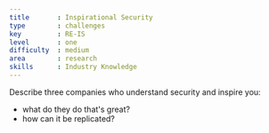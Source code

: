```yaml
---
title       : Inspirational Security
type        : challenges
key         : RE-IS
level       : one
difficulty  : medium
area        : research
skills      : Industry Knowledge
---
```

Describe three companies who understand security and inspire you:

- what do they do that's great?
- how can it be replicated?
